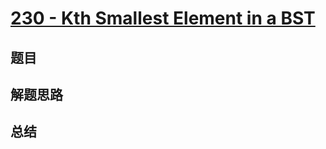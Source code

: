 # [230 - Kth Smallest Element in a BST](https://leetcode.com/problems/kth-smallest-element-in-a-bst/)

## 题目


## 解题思路


## 总结


